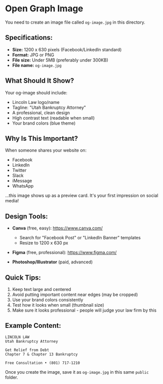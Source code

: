 # Open Graph Image

You need to create an image file called `og-image.jpg` in this directory.

## Specifications:

- **Size:** 1200 x 630 pixels (Facebook/LinkedIn standard)
- **Format:** JPG or PNG
- **File size:** Under 5MB (preferably under 300KB)
- **File name:** `og-image.jpg`

## What Should It Show?

Your og-image should include:
- Lincoln Law logo/name
- Tagline: "Utah Bankruptcy Attorney"
- A professional, clean design
- High contrast text (readable when small)
- Your brand colors (blue theme)

## Why Is This Important?

When someone shares your website on:
- Facebook
- LinkedIn
- Twitter
- Slack
- iMessage
- WhatsApp

...this image shows up as a preview card. It's your first impression on social media!

## Design Tools:

- **Canva** (free, easy): https://www.canva.com/
  - Search for "Facebook Post" or "LinkedIn Banner" templates
  - Resize to 1200 x 630 px

- **Figma** (free, professional): https://www.figma.com/

- **Photoshop/Illustrator** (paid, advanced)

## Quick Tips:

1. Keep text large and centered
2. Avoid putting important content near edges (may be cropped)
3. Use your brand colors consistently
4. Test how it looks when small (thumbnail size)
5. Make sure it looks professional - people will judge your law firm by this

## Example Content:

```
LINCOLN LAW
Utah Bankruptcy Attorney

Get Relief from Debt
Chapter 7 & Chapter 13 Bankruptcy

Free Consultation • (801) 717-1210
```

Once you create the image, save it as `og-image.jpg` in this same `public` folder.
